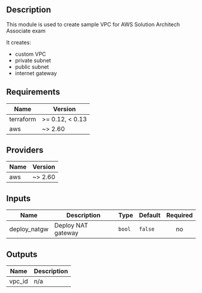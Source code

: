 ## Description  
This module is used to create sample VPC for AWS Solution Architech Associate exam

It creates:
- custom VPC
- private subnet
- public subnet
- internet gateway

## Requirements

| Name | Version |
|------|---------|
| terraform | >= 0.12, < 0.13 |
| aws | ~> 2.60 |

## Providers

| Name | Version |
|------|---------|
| aws | ~> 2.60 |

## Inputs

| Name | Description | Type | Default | Required |
|------|-------------|------|---------|:--------:|
| deploy\_natgw | Deploy NAT gateway | `bool` | `false` | no |

## Outputs

| Name | Description |
|------|-------------|
| vpc\_id | n/a |
